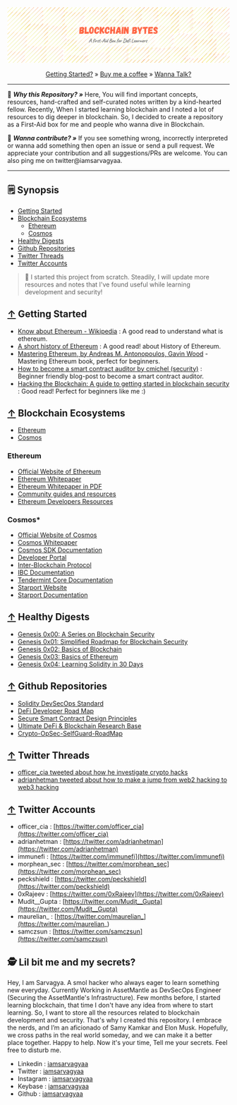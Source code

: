 <div align="center">
	<a href="https://github.com/iamsarvagyaa/BlockchainBytes"><img src="static/banner.png" alt="Blockchain Bytes"></a><br/>
</div>
<p align="center">
  <a href="#getting-started">Getting Started?</a> »
  <a href="https://www.buymeacoffee.com/iamsarvagyaa">Buy me a coffee</a> »
  <a href="#contact-me">Wanna Talk?</a></a>
</p>

***

:rocket: ***Why this Repository? »*** Here, You will find important concepts, resources, hand-crafted and self-curated notes written by a kind-hearted fellow. Recently, When I started learning blockchain and I noted a lot of resources to dig deeper in blockchain. So, I decided to create a repository as a First-Aid box for me and people who wanna dive in Blockchain.

:handshake: ***Wanna contribute? »*** If you see something wrong, incorrectly interpreted or wanna add something then open an issue or send a pull request. We appreciate your contribution and all suggestions/PRs are welcome. You can also ping me on twitter@iamsarvagyaa.

***

<a name="synopsis"></a>
## :spiral_notepad: Synopsis

- [Getting Started](#getting-started)
- [Blockchain Ecosystems](#blockchain-ecosystems)
	- [Ethereum](#ethereum)
	- [Cosmos](#cosmos)
- [Healthy Digests](#healthy-digests)
- [Github Repositories](#github-repositories)
- [Twitter Threads](#twitter-threads)
- [Twitter Accounts](#twitter-accounts)

> 📣 I started this project from scratch. Steadily, I will update more resources and notes that I've found useful while learning development and security!

<a name="getting-started"></a>
## [↑](#synopsis) Getting Started

- [Know about Ethereum - Wikipedia](https://en.wikipedia.org/wiki/Ethereum) : A good read to understand what is ethereum.
- [A short history of Ethereum](https://media.consensys.net/a-short-history-of-ethereum-a8fdc5b4362c) : A good read! about History of Ethereum.
- [Mastering Ethereum, by Andreas M. Antonopoulos, Gavin Wood](https://github.com/ethereumbook/ethereumbook) - Mastering Ethereum book, perfect for beginners.
- [How to become a smart contract auditor by cmichel (security)](https://cmichel.io/how-to-become-a-smart-contract-auditor/) : Beginner friendly blog-post to become a smart contract auditor.
- [Hacking the Blockchain: A guide to getting started in blockchain security](https://medium.com/immunefi/hacking-the-blockchain-an-ultimate-guide-4f34b33c6e8b) : Good read! Perfect for beginners like me :)

<a name="blockchain-ecosystems"></a>
## [↑](#synopsis) Blockchain Ecosystems

- [Ethereum](#ethereum)
- [Cosmos](#cosmos)

<a name="ethereum"></a>
### Ethereum

- [Official Website of Ethereum](https://ethereum.org/)
- [Ethereum Whitepaper](https://ethereum.org/en/whitepaper/)
- [Ethereum Whitepaper in PDF](https://ethereum.org/669c9e2e2027310b6b3cdce6e1c52962/Ethereum_White_Paper_-_Buterin_2014.pdf)
- [Community guides and resources](https://ethereum.org/en/learn/)
- [Ethereum Developers Resources](https://ethereum.org/en/developers/)

<a name="cosmos"></a>
### Cosmos*

- [Official Website of Cosmos](https://cosmos.network)
- [Cosmos Whitepaper](https://v1.cosmos.network/resources/whitepaper)
- [Cosmos SDK Documentation](https://docs.cosmos.network)
- [Developer Portal](https://tutorials.cosmos.network)
- [Inter-Blockchain Protocol](https://ibcprotocol.org)
- [IBC Documentation](https://github.com/cosmos/ibc/raw/old/papers/2020-05/build/paper.pdf)
- [Tendermint Core Documentation](https://docs.tendermint.com/)
- [Starport Website](https://starport.com)
- [Starport Documentation](https://docs.starport.com)

<a name="healthy-digests"></a>
## [↑](#synopsis) Healthy Digests

- [Genesis 0x00: A Series on Blockchain Security](https://devansh.xyz/blockchain-security/2021/09/13/genesis.html)
- [Genesis 0x01: Simplified Roadmap for Blockchain Security](https://devansh.xyz/blockchain-security/2021/09/17/genesis-0x01.html)
- [Genesis 0x02: Basics of Blockchain](https://devansh.xyz/blockchain-security/2021/09/23/genesis-0x02.html)
- [Genesis 0x03: Basics of Ethereum](https://devansh.xyz/blockchain-security/2021/10/01/genesis-0x03.html)
- [Genesis 0x04: Learning Solidity in 30 Days](https://devansh.xyz/blockchain-security/2021/10/16/genesis-0x04.html)

<a name="github-repositories"></a>
## [↑](#synopsis) Github Repositories

- [Solidity DevSecOps Standard](https://github.com/morphean-sec/Solidity-DevSecOps-Standard)
- [DeFi Developer Road Map](https://github.com/OffcierCia/DeFi-Developer-Road-Map)
- [Secure Smart Contract Design Principles](https://github.com/morphean-sec/secure-smart-contract-design-principles)
- [Ultimate DeFi & Blockchain Research Base](https://github.com/OffcierCia/ultimate-defi-research-base)
- [Crypto-OpSec-SelfGuard-RoadMap](https://github.com/OffcierCia/Crypto-OpSec-SelfGuard-RoadMap)

<a name="twitter-threads"></a>
## [↑](#synopsis) Twitter Threads

- [officer_cia tweeted about how he investigate crypto hacks](https://twitter.com/officer_cia/status/1493395239905734667?s=20&t=FNXlIEYi1G8bKPwxn0_wxg)
- [adrianhetman tweeted about how to make a jump from web2 hacking to web3 hacking](https://twitter.com/adrianhetman/status/1475550508354093072?s=20&t=FNXlIEYi1G8bKPwxn0_wxg)

<a name="twitter-accounts"></a>
## [↑](#synopsis) Twitter Accounts

- officer_cia : [https://twitter.com/officer_cia](https://twitter.com/officer_cia)
- adrianhetman : [https://twitter.com/adrianhetman](https://twitter.com/adrianhetman)
- immunefi : [https://twitter.com/immunefi](https://twitter.com/immunefi)
- morphean_sec : [https://twitter.com/morphean_sec](https://twitter.com/morphean_sec)
- peckshield : [https://twitter.com/peckshield](https://twitter.com/peckshield)
- 0xRajeev : [https://twitter.com/0xRajeev](https://twitter.com/0xRajeev)
- Mudit_\_Gupta : [https://twitter.com/Mudit__Gupta](https://twitter.com/Mudit__Gupta)
- maurelian_ : [https://twitter.com/maurelian_](https://twitter.com/maurelian_)
- samczsun : [https://twitter.com/samczsun](https://twitter.com/samczsun)

<a name="contact-me"></a>
## 🕵️ Lil bit me and my secrets?
Hey, I am Sarvagya. A smol hacker who always eager to learn something new everyday. Currently Working in AssetMantle as DevSecOps Engineer (Securing the AssetMantle's Infrastructure). Few months before, I started learning blockchain, that time I don't have any idea from where to start learning. So, I want to store all the resources related to blockchain development and security. That's why I created this repository. I embrace the nerds, and I’m an aficionado of Samy Kamkar and Elon Musk. Hopefully, we cross paths in the real world someday, and we can make it a better place together. Happy to help. Now it's your time, Tell me your secrets. Feel free to disturb me.

- Linkedin : [iamsarvagyaa](https://www.linkedin.com/in/iamsarvagyaa/)
- Twitter : [iamsarvagyaa](https://twitter.com/iamsarvagyaa)
- Instagram : [iamsarvagyaa](https://instagram.com/iamsarvagyaa)
- Keybase : [iamsarvagyaa](https://keybase.io/iamsarvagyaa)
- Github : [iamsarvagyaa](https://github.com/iamsarvagyaa)
